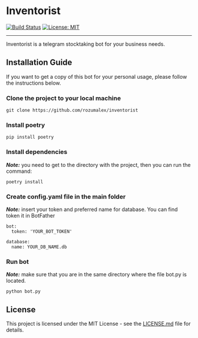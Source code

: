 # Inventorist

[![Build Status](https://travis-ci.org/rozumalex/inventorist.svg?branch=master)](https://travis-ci.org/github/triplinker/triplinker)
[![License: MIT](https://img.shields.io/badge/License-MIT-blue.svg)](https://github.com/triplinker/triplinker/blob/master/LICENSE)

---

Inventorist is a telegram stocktaking bot for your business needs.

## Installation Guide


If you want to get a copy of this bot for your personal usage,
please follow the instructions below.


### Clone the project to your local machine

```
git clone https://github.com/rozumalex/inventorist
```

### Install poetry

```
pip install poetry
```

### Install dependencies

***Note:*** you need to get to the directory with the project,
then you can run the command: 

```
poetry install
```

### Create config.yaml file in the main folder

***Note:*** insert your token and preferred name for database.
You can find token it in BotFather

```
bot:
  token: 'YOUR_BOT_TOKEN'

database:
  name: YOUR_DB_NAME.db
```

### Run bot

***Note:*** make sure that you are in the same directory
where the file bot.py is located.

```
python bot.py
```

## License

This project is licensed under the MIT License - see the [LICENSE.md](https://github.com/triplinker/triplinker/blob/master/LICENSE) file for details.

